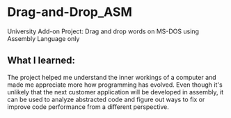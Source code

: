 # Drag-and-Drop_ASM
University Add-on Project:
Drag and drop words on MS-DOS using Assembly Language only

## What I learned:
The project helped me understand the inner workings of a computer and made me appreciate more how programming has evolved.
Even though it's unlikely that the next customer application will be developed in assembly, 
it can be used to analyze abstracted code and figure out ways to fix or improve code performance from a different perspective. 
